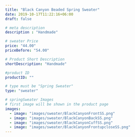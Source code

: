 ```yaml
---
title: "Black Canyon Beaded Spring Sweater"
date: 2019-10-17T11:22:16+06:00
draft: false

# meta description
description : "Handmade"

# sweater Price
price: "44.00"
priceBefore: "54.00"

# Product Short Description
shortDescription: "Handmade"

#product ID
productID: ""

# type must be "Spring Sweater"
type: "sweater"

# springSweater Images
# first image will be shown in the product page
images:
  - image: "images/sweater/BlackCanyonFrontSS.png"
  - image: "images/sweater/BlackCanyonBackSS.png"
  - image: "images/sweater/BlackCanyonCuffSS.png"
  - image: "images/sweater/BlackCanyonFrontupcloseSS.png"
---
```



